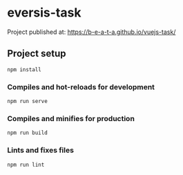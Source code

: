 # eversis-task

Project published at: https://b-e-a-t-a.github.io/vuejs-task/


## Project setup
```
npm install
```

### Compiles and hot-reloads for development
```
npm run serve
```

### Compiles and minifies for production
```
npm run build
```

### Lints and fixes files
```
npm run lint
```
